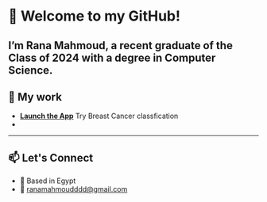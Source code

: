 # 👋 Welcome to my GitHub!

I’m Rana Mahmoud, a recent graduate of the Class of 2024 with a degree in Computer Science. 
---

## 🧠 My work 
- **[Launch the App](https://breastcancerclassification-fkyl7yjknvkjk4wdqcgdgg.streamlit.app/)** Try Breast Cancer classfication
- 
---

## 📫 Let's Connect
- 📍 Based in Egypt
- 📧 ranamahmoudddd@gmail.com

